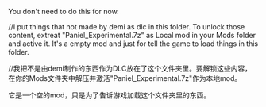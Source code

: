You don't need to do this for now.

//I put things that not made by demi as dlc in this folder. To unlock those content, extreat "Paniel_Experimental.7z" as Local mod in your Mods folder and active it.
It's a empty mod and just for tell the game to load things in this folder.

//我把不是由demi制作的东西作为DLC放在了这个文件夹里。要解锁这些内容，在你的Mods文件夹中解压并激活"Paniel_Experimental.7z"作为本地mod。

它是一个空的mod，只是为了告诉游戏加载这个文件夹里的东西。